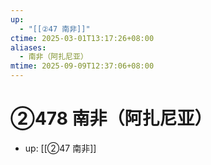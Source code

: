 ```yaml
---
up:
  - "[[②47 南非]]"
ctime: 2025-03-01T13:17:26+08:00
aliases:
  - 南非（阿扎尼亚）
mtime: 2025-09-09T12:37:06+08:00
---
```


# ②478 南非（阿扎尼亚）

- up: [[②47 南非]]

